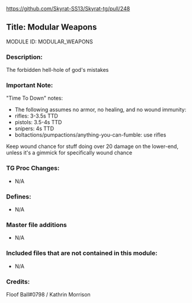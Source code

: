 https://github.com/Skyrat-SS13/Skyrat-tg/pull/248

## Title: Modular Weapons

MODULE ID: MODULAR_WEAPONS

### Description:

The forbidden hell-hole of god's mistakes

### Important Note:
"Time To Down" notes:
- The following assumes no armor, no healing, and no wound immunity:
- rifles: 3-3.5s TTD
- pistols: 3.5-4s TTD
- snipers: 4s TTD
- boltactions/pumpactions/anything-you-can-fumble: use rifles

Keep wound chance for stuff doing over 20 damage on the lower-end, unless it's a gimmick for specifically wound chance
### TG Proc Changes:

- N/A

### Defines:

- N/A

### Master file additions

- N/A

### Included files that are not contained in this module:

- N/A

### Credits:

Floof Ball#0798 / Kathrin Morrison
